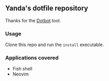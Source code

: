 ## Yanda's dotfile repository

Thanks for the [Dotbot](https://github.com/anishathalye/dotbot/) tool.

### Usage

Clone this repo and run the `install` executable.

### Applications covered

- Fish shell
- Neovim
